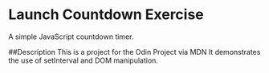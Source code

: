# Launch Countdown Exercise

A simple JavaScript countdown timer.

##Description
This is a project for the Odin Project via MDN
It demonstrates the use of setInterval and DOM manipulation.
